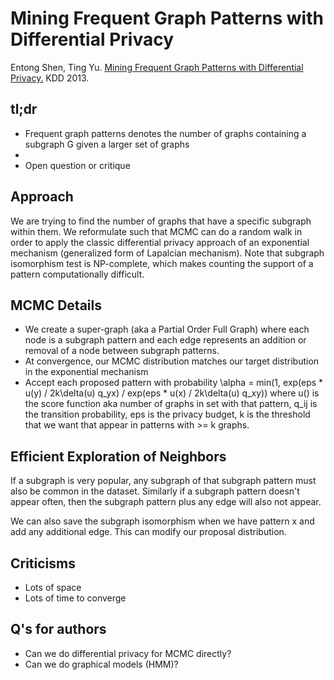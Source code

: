 # Mining Frequent Graph Patterns with Differential Privacy

Entong Shen, Ting Yu. [Mining Frequent Graph Patterns with Differential Privacy.](https://arxiv.org/pdf/1301.7015.pdf) KDD 2013. 

## tl;dr
 - Frequent graph patterns denotes the number of graphs containing a subgraph G given a larger set of graphs
 - 
 - Open question or critique

## Approach
We are trying to find the number of graphs that have a specific subgraph within them. We reformulate such that MCMC can do a random walk in order to apply the classic differential privacy approach of an exponential mechanism (generalized form of Lapalcian mechanism). Note that subgraph isomorphism test is NP-complete, which makes counting the support of a pattern computationally difficult.


## MCMC Details
 - We create a super-graph (aka a Partial Order Full Graph) where each node is a subgraph pattern and each edge represents an addition or removal of a node between subgraph patterns.
 - At convergence, our MCMC distribution matches our target distribution in the exponential mechanism
 - Accept each proposed pattern with probability \alpha = min(1, exp(eps * u(y) / 2k\delta(u) q_yx) / exp(eps * u(x) / 2k\delta(u) q_xy)) where u() is the score function aka number of graphs in set with that pattern, q_ij is the transition probability, eps is the privacy budget, k is the threshold that we want that appear in patterns with >= k graphs. 

## Efficient Exploration of Neighbors
If a subgraph is very popular, any subgraph of that subgraph pattern must also be common in the dataset. Similarly if a subgraph pattern doesn't appear often, then the subgraph pattern plus any edge will also not appear. 

We can also save the subgraph isomorphism when we have pattern x and add any additional edge. This can modify our proposal distribution.

## Criticisms
 - Lots of space
 - Lots of time to converge

## Q's for authors
 - Can we do differential privacy for MCMC directly?
 - Can we do graphical models (HMM)?